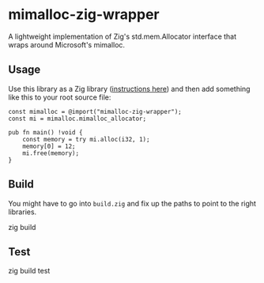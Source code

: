 # mimalloc-zig-wrapper
A lightweight implementation of Zig's std.mem.Allocator interface that wraps around Microsoft's mimalloc.

## Usage

Use this library as a Zig library ([instructions here](https://github.com/ziglang/zig/wiki/Zig-Build-System#use-a-zig-library)) and then add something like this to your root source file:
```zig
const mimalloc = @import("mimalloc-zig-wrapper");
const mi = mimalloc.mimalloc_allocator;

pub fn main() !void {
    const memory = try mi.alloc(i32, 1);
    memory[0] = 12;
    mi.free(memory);
}
```

## Build

You might have to go into `build.zig` and fix up the paths to point to the right libraries.

zig build

## Test

zig build test
